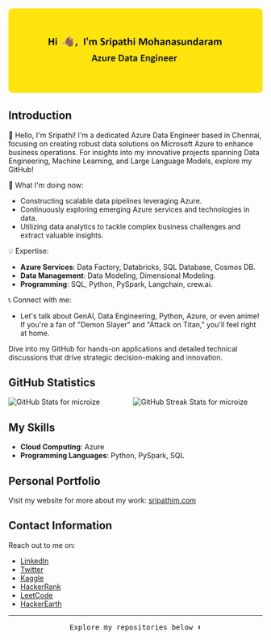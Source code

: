 <p align="center">
  <img src="sripathi_data_engineer_header_img.png" alt="Sripathi Data Engineer Header Image">
</p>

## Introduction

👋 Hello, I'm Sripathi! I'm a dedicated Azure Data Engineer based in Chennai, focusing on creating robust data solutions on Microsoft Azure to enhance business operations. For insights into my innovative projects spanning Data Engineering, Machine Learning, and Large Language Models, explore my GitHub!

🚀 What I'm doing now:
- Constructing scalable data pipelines leveraging Azure.
- Continuously exploring emerging Azure services and technologies in data.
- Utilizing data analytics to tackle complex business challenges and extract valuable insights.

💡 Expertise:
- **Azure Services**: Data Factory, Databricks, SQL Database, Cosmos DB.
- **Data Management**: Data Modeling, Dimensional Modeling.
- **Programming**: SQL, Python, PySpark, Langchain, crew.ai.

📞 Connect with me:
-  Let's talk about GenAI, Data Engineering, Python, Azure, or even anime! If you're a fan of "Demon Slayer" and "Attack on Titan," you'll feel right at home.

Dive into my GitHub for hands-on applications and detailed technical discussions that drive strategic decision-making and innovation.

## GitHub Statistics

<div style="display: flex; flex-direction: row;">
<img style="height: auto; width: 49%;" src="https://github-readme-stats.vercel.app/api?username=microize&show_icons=true&title_color=010100&icon_color=010100&text_color=010100&bg_color=f7df1e&locale=en&hide_border=true" alt="GitHub Stats for microize" />
<img style="height: auto; width: 49%;" src="https://github-readme-streak-stats.herokuapp.com/?user=microize&theme=Javascript" alt="GitHub Streak Stats for microize" />
</div>

## My Skills

- **Cloud Computing**: Azure
- **Programming Languages**: Python, PySpark, SQL

## Personal Portfolio

Visit my website for more about my work: [sripathim.com](https://sripathim.com/)

## Contact Information

Reach out to me on:
- [LinkedIn](https://www.linkedin.com/in/sripathi-mohanasundaram/)
- [Twitter](https://twitter.com/sripathimohana1/)
- [Kaggle](https://www.kaggle.com/microize)
- [HackerRank](https://www.hackerrank.com/3sripathi)
- [LeetCode](https://www.leetcode.com/3sripathi)
- [HackerEarth](https://www.hackerearth.com/@sripathi3)

---

<p align="center"><samp>Explore my repositories below ⬇️</samp></p>
